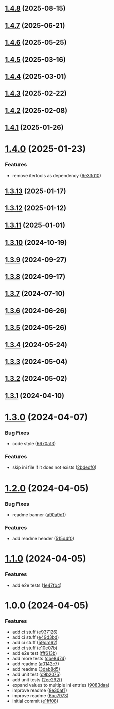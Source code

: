 ## [1.4.8](https://github.com/RouHim/envini/compare/1.4.7...1.4.8) (2025-08-15)

## [1.4.7](https://github.com/RouHim/envini/compare/1.4.6...1.4.7) (2025-06-21)

## [1.4.6](https://github.com/RouHim/envini/compare/1.4.5...1.4.6) (2025-05-25)

## [1.4.5](https://github.com/RouHim/envini/compare/1.4.4...1.4.5) (2025-03-16)

## [1.4.4](https://github.com/RouHim/envini/compare/1.4.3...1.4.4) (2025-03-01)

## [1.4.3](https://github.com/RouHim/envini/compare/1.4.2...1.4.3) (2025-02-22)

## [1.4.2](https://github.com/RouHim/envini/compare/1.4.1...1.4.2) (2025-02-08)

## [1.4.1](https://github.com/RouHim/envini/compare/1.4.0...1.4.1) (2025-01-26)

# [1.4.0](https://github.com/RouHim/envini/compare/1.3.13...1.4.0) (2025-01-23)


### Features

* remove itertools as dependency ([6e33d10](https://github.com/RouHim/envini/commit/6e33d1099adcf0766cae136188c41ec05e2ce0e3))

## [1.3.13](https://github.com/RouHim/envini/compare/1.3.12...1.3.13) (2025-01-17)

## [1.3.12](https://github.com/RouHim/envini/compare/1.3.11...1.3.12) (2025-01-12)

## [1.3.11](https://github.com/RouHim/envini/compare/1.3.10...1.3.11) (2025-01-01)

## [1.3.10](https://github.com/RouHim/envini/compare/1.3.9...1.3.10) (2024-10-19)

## [1.3.9](https://github.com/RouHim/envini/compare/1.3.8...1.3.9) (2024-09-27)

## [1.3.8](https://github.com/RouHim/envini/compare/1.3.7...1.3.8) (2024-09-17)

## [1.3.7](https://github.com/RouHim/envini/compare/1.3.6...1.3.7) (2024-07-10)

## [1.3.6](https://github.com/RouHim/envini/compare/1.3.5...1.3.6) (2024-06-26)

## [1.3.5](https://github.com/RouHim/envini/compare/1.3.4...1.3.5) (2024-05-26)

## [1.3.4](https://github.com/RouHim/envini/compare/1.3.3...1.3.4) (2024-05-24)

## [1.3.3](https://github.com/RouHim/envini/compare/1.3.2...1.3.3) (2024-05-04)

## [1.3.2](https://github.com/RouHim/envini/compare/1.3.1...1.3.2) (2024-05-02)

## [1.3.1](https://github.com/RouHim/envini/compare/1.3.0...1.3.1) (2024-04-10)

# [1.3.0](https://github.com/RouHim/envini/compare/1.2.0...1.3.0) (2024-04-07)


### Bug Fixes

* code style ([6670a13](https://github.com/RouHim/envini/commit/6670a13bd0c23b7a33dbbde4ee4f3eb153b6d958))


### Features

* skip ini file if it does not exists ([2bdedf0](https://github.com/RouHim/envini/commit/2bdedf0561414fccf6b966edc811779cd297ab73))

# [1.2.0](https://github.com/RouHim/envini/compare/1.1.0...1.2.0) (2024-04-05)


### Bug Fixes

* readme banner ([a90a9d1](https://github.com/RouHim/envini/commit/a90a9d1b741d02b4aa08b83ddc93af9fd169c2e8))


### Features

* add readme header ([515d4f0](https://github.com/RouHim/envini/commit/515d4f01956eaeffdecf3f60367ba1853aa1dee7))

# [1.1.0](https://github.com/RouHim/envini/compare/1.0.0...1.1.0) (2024-04-05)


### Features

* add e2e tests ([1e47fb4](https://github.com/RouHim/envini/commit/1e47fb49174e39874220e8c886afaac8cb9f936d))

# 1.0.0 (2024-04-05)


### Features

* add ci stuff ([e937126](https://github.com/RouHim/envini/commit/e9371264807390566b7d19ec599eddf962b01970))
* add ci stuff ([e49d3bd](https://github.com/RouHim/envini/commit/e49d3bdb8bbf8e9789c7527fc5800eca6e8298de))
* add ci stuff ([59da162](https://github.com/RouHim/envini/commit/59da16239109e530bed48b93395baf26b096f291))
* add ci stuff ([e10e07b](https://github.com/RouHim/envini/commit/e10e07be41e0132471b28e7dded037491fe0fdc8))
* add e2e test ([fff613b](https://github.com/RouHim/envini/commit/fff613ba93fb30cd0dea606d7c21a46470aa6a6a))
* add more tests ([cbe8474](https://github.com/RouHim/envini/commit/cbe847477a43493d56cdf6dab73f7726bbadb279))
* add readme ([a0142c7](https://github.com/RouHim/envini/commit/a0142c7f9bb890777b020eb93f8a757b2a4db37a))
* add readme ([3dab8d5](https://github.com/RouHim/envini/commit/3dab8d5ffeee99c44e54baa3051538e983f0d9e3))
* add unit test ([c9b2075](https://github.com/RouHim/envini/commit/c9b2075d47d9c1460871a7fb5da77423802a0800))
* add unit tests ([2ee292f](https://github.com/RouHim/envini/commit/2ee292f6ec9288a163fe278dcf5c1d8e4f249d0b))
* expand values to multiple ini entries ([9083daa](https://github.com/RouHim/envini/commit/9083daa5765d9646f8d45390ccf21ef5815423c8))
* improve readme ([8e30af1](https://github.com/RouHim/envini/commit/8e30af198c24dfa58d9602755e9f9d8f1ff6a6d6))
* improve readme ([6bc7973](https://github.com/RouHim/envini/commit/6bc7973a85289fcac77f202b85654bdcdf02c3b7))
* initial commit ([e1fff08](https://github.com/RouHim/envini/commit/e1fff0826c0e6f544f1aea5655dd9c55644fb695))
